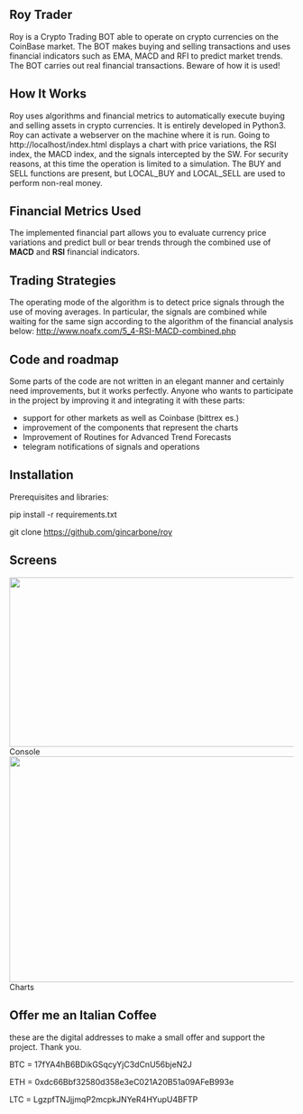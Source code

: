 ## Roy Trader
Roy is a Crypto Trading BOT able to operate on crypto currencies on the CoinBase market. The BOT makes buying and selling transactions and uses financial indicators such as EMA, MACD and RFI to predict market trends.
The BOT carries out real financial transactions. Beware of how it is used!
## How It Works
Roy uses algorithms and financial metrics to automatically execute buying and selling assets in crypto currencies. It is entirely developed in Python3.
Roy can activate a webserver on the machine where it is run. Going to http://localhost/index.html displays a chart with price variations, the RSI index, the MACD index, and the signals intercepted by the SW.
For security reasons, at this time the operation is limited to a simulation. The BUY and SELL functions are present, but LOCAL_BUY and LOCAL_SELL are used to perform non-real money.
## Financial Metrics Used
The implemented financial part allows you to evaluate currency price variations and predict bull or bear trends through the combined use of <b>MACD</b> and <b>RSI</b> financial indicators.
## Trading Strategies
The operating mode of the algorithm is to detect price signals through the use of moving averages. In particular, the signals are combined while waiting for the same sign according to the algorithm of the financial analysis below:
http://www.noafx.com/5_4-RSI-MACD-combined.php
## Code and roadmap
Some parts of the code are not written in an elegant manner and certainly need improvements, but it works perfectly. Anyone who wants to participate in the project by improving it and integrating it with these parts:

- support for other markets as well as Coinbase (bittrex es.)
- improvement of the components that represent the charts
- Improvement of Routines for Advanced Trend Forecasts
- telegram notifications of signals and operations
## Installation
Prerequisites and libraries: 

pip install -r requirements.txt

git clone https://github.com/gincarbone/roy

## Screens
<img align="center" width="600" height="300" src="http://www.marcelloincarbone.it/wp-content/uploads/2017/09/Console1.jpg">
Console 
<img align="center" width="600" height="400" src="http://www.marcelloincarbone.it/wp-content/uploads/2017/09/chart1.jpg">
Charts

## Offer me an Italian Coffee
these are the digital addresses to make a small offer and support the project. Thank you. 

BTC = 17fYA4hB6BDikGSqcyYjC3dCnU56bjeN2J  

ETH = 0xdc66Bbf32580d358e3eC021A20B51a09AFeB993e  

LTC = LgzpfTNJjjmqP2mcpkJNYeR4HYupU4BFTP


